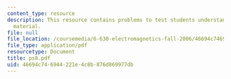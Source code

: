```yaml
---
content_type: resource
description: This resource contains problems to test students understanding of course
  material.
file: null
file_location: /coursemedia/6-630-electromagnetics-fall-2006/46694c746944221e4c8b876d869977db_ps8.pdf
file_type: application/pdf
resourcetype: Document
title: ps8.pdf
uid: 46694c74-6944-221e-4c8b-876d869977db
---
```

